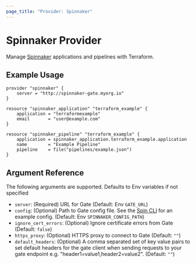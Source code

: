 ```yaml
---
page_title: "Provider: Spinnaker"
---
```


# Spinnaker Provider

Manage [Spinnaker](https://spinnaker.io) applications and pipelines with Terraform.

## Example Usage

```hcl
provider "spinnaker" {
    server = "http://spinnaker-gate.myorg.io"
}

resource "spinnaker_application" "terraform_example" {
    application = "terraformexample"
    email       = "user@example.com"
}

resource "spinnaker_pipeline" "terraform_example" {
    application = spinnaker_application.terraform_example.application
    name        = "Example Pipeline"
    pipeline    = file("pipelines/example.json")
}
```

## Argument Reference

The following arguments are supported. Defaults to Env variables if not specified

- `server`: (Required) URL for Gate (Default: Env `GATE_URL`)
- `config`: (Optional) Path to Gate config file. See the [Spin CLI](https://github.com/spinnaker/spin/blob/master/config/example.yaml) for an example config. (Default: Env `SPINNAKER_CONFIG_PATH`)
- `ignore_cert_errors`: (Optional) Ignore certificate errors from Gate (Default: `false`)
- `https_proxy`: (Optional) HTTPS proxy to connect to Gate (Default: `""`)
- `default_headers`: (Optional) A comma separated set of key value pairs to set default headers for the gate client when sending requests to your gate endpoint e.g. "header1=value1,header2=value2". (Default: `""`)
